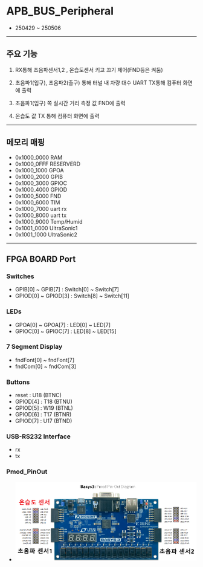 # APB_BUS_Peripheral
- 250429 ~ 250506

---
## 주요 기능

1. RX통해 초음파센서1,2 , 온습도센서 키고 끄기 제어(FND등은 켜둠)

2. 초음파1(입구), 초음파2(출구) 통해 터널 내 차량 대수 UART TX통해 컴퓨터 화면에 출력

3. 초음파1(입구) 쪽 실시간 거리 측정 값 FND에 출력

4. 온습도 값 TX 통해 컴퓨터 화면에 출력

---
## 메모리 매핑

- 0x1000_0000 RAM 
- 0x1000_0FFF RESERVERD
- 0x1000_1000 GPOA
- 0x1000_2000 GPIB
- 0x1000_3000 GPIOC
- 0x1000_4000 GPIOD
- 0x1000_5000 FND
- 0x1000_6000 TIM
- 0x1000_7000 uart rx
- 0x1000_8000 uart tx
- 0x1000_9000 Temp/Humid
- 0x1001_0000 UltraSonic1
- 0x1001_1000 UltraSonic2

---
## FPGA BOARD Port

### Switches
- GPIB[0] ~ GPIB[7] : Switch[0] ~ Switch[7]
- GPIOD[0] ~ GPIOD[3] : Switch[8] ~ Switch[11]

### LEDs
- GPOA[0] ~ GPOA[7] : LED[0] ~ LED[7]
- GPIOC[0] ~ GPIOC[7] : LED[8] ~ LED[15]

### 7 Segment Display
- fndFont[0] ~ fndFont[7]
- fndCom[0] ~ fndCom[3]

### Buttons
- reset          : U18  (BTNC)
- GPIOD[4]   : T18   (BTNU)
- GPIOD[5]   : W19  (BTNL)
- GPIOD[6]   : T17   (BTNR)
- GPIOD[7]   : U17  (BTND)


### USB-RS232 Interface
- rx
- tx

### Pmod_PinOut
- <img src="https://github.com/osmanthus0204/APB_BUS_Peripheral/blob/main/Pmod_Pin-Out.png" width=500px>
